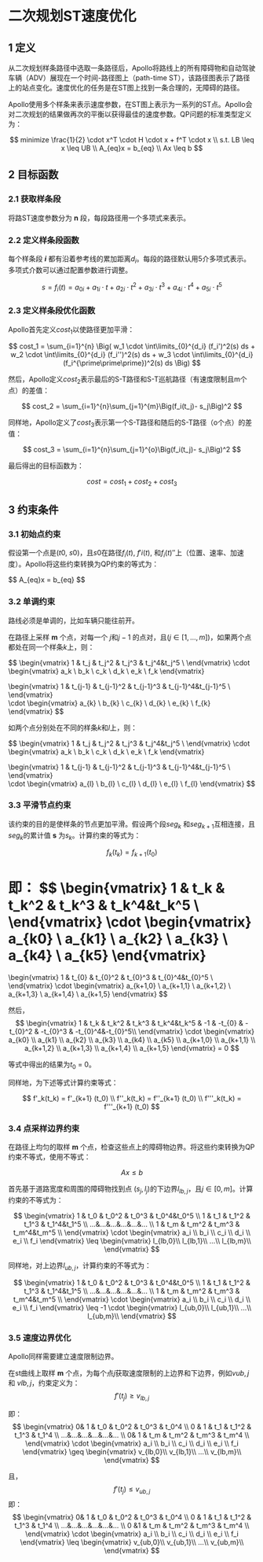 # 二次规划ST速度优化

## 1  定义

从二次规划样条路径中选取一条路径后，Apollo将路线上的所有障碍物和自动驾驶车辆（ADV）展现在一个时间-路径图上（path-time ST），该路径图表示了路径上的站点变化。速度优化的任务是在ST图上找到一条合理的，无障碍的路径。

Apollo使用多个样条来表示速度参数，在ST图上表示为一系列的ST点。Apollo会对二次规划的结果做再次的平衡以获得最佳的速度参数。QP问题的标准类型定义为：

$$
minimize \frac{1}{2} \cdot x^T \cdot H \cdot x + f^T \cdot x 
\\
s.t. LB \leq x \leq UB
\\
A_{eq}x = b_{eq}
\\
Ax \leq b
$$



## 2  目标函数

### 2.1  获取样条段

将路ST速度参数分为 **n** 段，每段路径用一个多项式来表示。

### 2.2  定义样条段函数

每个样条段 ***i*** 都有沿着参考线的累加距离$d_i$。每段的路径默认用5介多项式表示。多项式介数可以通过配置参数进行调整。

$$
s = f_i(t) 
  = a_{0i} + a_{1i} \cdot t + a_{2i} \cdot t^2 + a_{3i} \cdot t^3 + a_{4i} \cdot t^4 + a_{5i} \cdot t^5
$$

### 2.3  定义样条段优化函数

Apollo首先定义$cost_1$以使路径更加平滑：

$$
cost_1 = \sum_{i=1}^{n} \Big( w_1 \cdot \int\limits_{0}^{d_i} (f_i')^2(s) ds + w_2 \cdot \int\limits_{0}^{d_i} (f_i'')^2(s) ds + w_3 \cdot \int\limits_{0}^{d_i} (f_i^{\prime\prime\prime})^2(s) ds \Big)
$$

然后，Apollo定义$cost_2$表示最后的S-T路径和S-T巡航路径（有速度限制且m个点）的差值：

$$
cost_2 = \sum_{i=1}^{n}\sum_{j=1}^{m}\Big(f_i(t_j)- s_j\Big)^2
$$

同样地，Apollo定义了$cost_3$表示第一个S-T路径和随后的S-T路径（o个点）的差值：

$$
cost_3 = \sum_{i=1}^{n}\sum_{j=1}^{o}\Big(f_i(t_j)- s_j\Big)^2
$$

最后得出的目标函数为：

$$
cost = cost_1 + cost_2 + cost_3
$$



## 3  约束条件  

### 3.1 初始点约束

假设第一个点是($t0$, $s0$)，且$s0$在路径$f_i(t)$, $f'i(t)$, 和$f_i(t)''$上（位置、速率、加速度）。Apollo将这些约束转换为QP约束的等式为：

<p>
$$
A_{eq}x = b_{eq}
$$
</p>


### 3.2  单调约束

路线必须是单调的，比如车辆只能往前开。

在路径上采样 **m** 个点，对每一个 $j$和$j-1$ 的点对，且($j\in[1,...,m]$)，如果两个点都处在同一个样条$k$上，则：

$$
\begin{vmatrix}  1 & t_j & t_j^2 & t_j^3 & t_j^4&t_j^5 \\ \end{vmatrix} 
\cdot 
\begin{vmatrix}  a_k \\ b_k \\ c_k \\ d_k \\ e_k \\ f_k  \end{vmatrix} 
> 
\begin{vmatrix}  1 & t_{j-1} & t_{j-1}^2 & t_{j-1}^3 & t_{j-1}^4&t_{j-1}^5 \\ \end{vmatrix}  
\cdot 
\begin{vmatrix}  a_{k} \\ b_{k} \\ c_{k} \\ d_{k} \\ e_{k} \\ f_{k}  \end{vmatrix}
$$



如两个点分别处在不同的样条$k$和$l$上，则：

$$
\begin{vmatrix}  1 & t_j & t_j^2 & t_j^3 & t_j^4&t_j^5 \\ \end{vmatrix} 
\cdot 
\begin{vmatrix}  a_k \\ b_k \\ c_k \\ d_k \\ e_k \\ f_k  \end{vmatrix} 
> 
\begin{vmatrix}  1 & t_{j-1} & t_{j-1}^2 & t_{j-1}^3 & t_{j-1}^4&t_{j-1}^5 \\ \end{vmatrix}  
\cdot 
\begin{vmatrix}  a_{l} \\ b_{l} \\ c_{l} \\ d_{l} \\ e_{l} \\ f_{l}  \end{vmatrix}
$$



### 3.3  平滑节点约束

该约束的目的是使样条的节点更加平滑。假设两个段$seg_k$ 和$seg_{k+1}$互相连接，且$seg_k$的累计值 **s** 为$s_k$。计算约束的等式为：

$$
f_k(t_k) = f_{k+1} (t_0)
$$

即：
$$
\begin{vmatrix} 
 1 & t_k & t_k^2 & t_k^3 & t_k^4&t_k^5 \\
 \end{vmatrix} 
 \cdot 
 \begin{vmatrix} 
 a_{k0} \\ a_{k1} \\ a_{k2} \\ a_{k3} \\ a_{k4} \\ a_{k5} 
 \end{vmatrix} 
 = 
\begin{vmatrix} 
 1 & t_{0} & t_{0}^2 & t_{0}^3 & t_{0}^4&t_{0}^5 \\
 \end{vmatrix} 
 \cdot 
 \begin{vmatrix} 
 a_{k+1,0} \\ a_{k+1,1} \\ a_{k+1,2} \\ a_{k+1,3} \\ a_{k+1,4} \\ a_{k+1,5} 
 \end{vmatrix}
$$



然后，
$$
\begin{vmatrix} 
 1 & t_k & t_k^2 & t_k^3 & t_k^4&t_k^5 &  -1 & -t_{0} & -t_{0}^2 & -t_{0}^3 & -t_{0}^4&-t_{0}^5\\
 \end{vmatrix} 
 \cdot 
 \begin{vmatrix} 
 a_{k0} \\ a_{k1} \\ a_{k2} \\ a_{k3} \\ a_{k4} \\ a_{k5} \\ a_{k+1,0} \\ a_{k+1,1} \\ a_{k+1,2} \\ a_{k+1,3} \\ a_{k+1,4} \\ a_{k+1,5}   
 \end{vmatrix} 
 = 0
$$



等式中得出的结果为$t_0$ = 0。

同样地，为下述等式计算约束等式：

$$
f'_k(t_k) = f'_{k+1} (t_0)
\\
f''_k(t_k) = f''_{k+1} (t_0)
\\
f'''_k(t_k) = f'''_{k+1} (t_0)
$$

### 3.4  点采样边界约束

在路径上均匀的取样 **m** 个点，检查这些点上的障碍物边界。将这些约束转换为QP约束不等式，使用不等式：

$$
Ax \leq b
$$

首先基于道路宽度和周围的障碍物找到点 $(s_j, l_j)$的下边界$l_{lb,j}$，且$j\in[0, m]$。计算约束的不等式为：

$$
\begin{vmatrix} 
 1 & t_0 & t_0^2 & t_0^3 & t_0^4&t_0^5 \\
  1 & t_1 & t_1^2 & t_1^3 & t_1^4&t_1^5 \\
 ...&...&...&...&...&... \\
 1 & t_m & t_m^2 & t_m^3 & t_m^4&t_m^5 \\
 \end{vmatrix} \cdot \begin{vmatrix} a_i \\ b_i \\ c_i \\ d_i \\ e_i \\ f_i \end{vmatrix} 
 \leq 
 \begin{vmatrix}
 l_{lb,0}\\
 l_{lb,1}\\
 ...\\
 l_{lb,m}\\
 \end{vmatrix}
$$

同样地，对上边界$l_{ub,j}$，计算约束的不等式为：

$$
\begin{vmatrix} 
 1 & t_0 & t_0^2 & t_0^3 & t_0^4&t_0^5 \\
  1 & t_1 & t_1^2 & t_1^3 & t_1^4&t_1^5 \\
 ...&...&...&...&...&... \\
 1 & t_m & t_m^2 & t_m^3 & t_m^4&t_m^5 \\
 \end{vmatrix} \cdot \begin{vmatrix} a_i \\ b_i \\ c_i \\ d_i \\ e_i \\ f_i \end{vmatrix} 
 \leq
 -1 \cdot
 \begin{vmatrix}
 l_{ub,0}\\
 l_{ub,1}\\
 ...\\
 l_{ub,m}\\
 \end{vmatrix}
$$



### 3.5  速度边界优化

Apollo同样需要建立速度限制边界。

在st曲线上取样 **m** 个点，为每个点$j$获取速度限制的上边界和下边界，例如$v{ub,j}$ 和 $v{lb,j}$，约束定义为：
$$
f'(t_j) \geq v_{lb,j}
$$


即：
$$
\begin{vmatrix}  
0& 1 & t_0 & t_0^2 & t_0^3 & t_0^4 \\  
0 & 1 & t_1 & t_1^2 & t_1^3 & t_1^4 \\ 
...&...&...&...&...&... \\ 
0& 1 & t_m & t_m^2 & t_m^3 & t_m^4 \\ 
\end{vmatrix} 
\cdot 
\begin{vmatrix} 
a_i \\ b_i \\ c_i \\ d_i \\ e_i \\ f_i 
\end{vmatrix}  
\geq  
\begin{vmatrix} v_{lb,0}\\ v_{lb,1}\\ ...\\ v_{lb,m}\\ \end{vmatrix}
$$


且，
$$
f'(t_j) \leq v_{ub,j}
$$
即：
$$
\begin{vmatrix} 
 0& 1 & t_0 & t_0^2 & t_0^3 & t_0^4 \\
 0 & 1 & t_1 & t_1^2 & t_1^3 & t_1^4 \\
 ...&...&...&...&...&... \\
 0 &1 & t_m & t_m^2 & t_m^3 & t_m^4 \\
 \end{vmatrix} \cdot \begin{vmatrix} a_i \\ b_i \\ c_i \\ d_i \\ e_i \\ f_i \end{vmatrix} 
 \leq
 \begin{vmatrix}
 v_{ub,0}\\
 v_{ub,1}\\
 ...\\
 v_{ub,m}\\
 \end{vmatrix}
$$




































